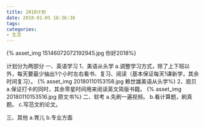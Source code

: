 ```yaml
---
title: 2018计划
date: 2018-01-05 16:36:38
tags:
categories:
- 生活
---
```

{% asset_img 15146072072192945.jpg 你好2018%}
<!--more-->
计划分为两部分
一、英语学习
1、美语从头学
a.调整学习方式，除了上下班以外，每天要最少抽出1个小时左右看书、复习、阅读（基本保证每天1课新学，其余时间复习）。
{% asset_img 20180110153158.jpg 赖世雄美语从头学%}
2、扇贝
a.保证打卡的同时，其余零星时间用来阅读英文简版书籍。
{% asset_img 20180110153516.jpg 原文书%}
二、软考
a.先刷一遍视频。
b.看计算题，刷真题。
c.写范文的论文。

三、其他
a.育儿
b.专业方面